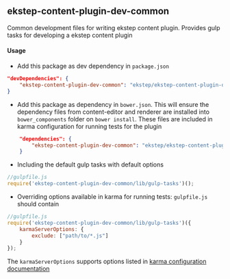 ## ekstep-content-plugin-dev-common

Common development files for writing ekstep content plugin. Provides gulp tasks for developing a ekstep content plugin

#### Usage

* Add this package as dev dependency in `package.json`

```json
"devDependencies": {
    "ekstep-content-plugin-dev-common": "ekstep/ekstep-content-plugin-dev-common"
}
```

* Add this package as dependency in `bower.json`. This will ensure the dependency files from content-editor and renderer are installed into `bower_components` folder on `bower install`. These files are included in karma configuration for running tests for the plugin

```json
    "dependencies": {
        "ekstep-content-plugin-dev-common": "ekstep/ekstep-content-plugin-dev-common"
    }
```


* Including the default gulp tasks with default options


```js
//gulpfile.js
require('ekstep-content-plugin-dev-common/lib/gulp-tasks')();
```

* Overriding options available in karma for running tests: `gulpfile.js` should contain

```js
//gulpfile.js
require('ekstep-content-plugin-dev-common/lib/gulp-tasks')({
    karmaServerOptions: {
        exclude: ["path/to/*.js"]
    }
});
```

The `karmaServerOptions` supports options listed in [karma configuration documentation](http://karma-runner.github.io/1.0/config/configuration-file.html)
